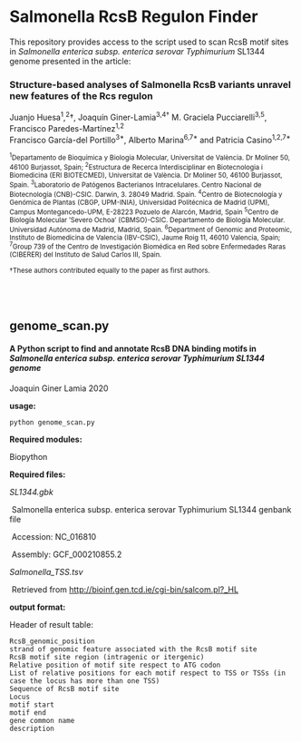 # Salmonella RcsB Regulon Finder

This repository provides access to the script used to scan RcsB motif sites in *Salmonella enterica subsp. enterica serovar Typhimurium* SL1344 genome 
presented in the article:

### Structure-based analyses of Salmonella RcsB variants unravel new features of the Rcs regulon

Juanjo Huesa<sup>1</sup>,<sup>2</sup>†, Joaquín Giner-Lamia<sup>3,4†</sup> M. Graciela Pucciarelli<sup>3,5</sup>, Francisco Paredes-Martínez<sup>1,2</sup>  
Francisco García-del Portillo<sup>3*</sup>, Alberto Marina<sup>6,7*</sup> and Patricia Casino<sup>1,2,7*</sup>

<sup><sup>1</sup>Departamento de Bioquímica y Biología Molecular, Universitat de València. Dr Moliner 50, 46100 Burjassot, Spain; 
<sup>2</sup>Estructura de Recerca Interdisciplinar en Biotecnologia i Biomedicina (ERI BIOTECMED), Universitat de València. Dr Moliner 50, 46100 Burjassot, Spain. 
<sup>3</sup>Laboratorio de Patógenos Bacterianos Intracelulares. Centro Nacional de Biotecnología (CNB)-CSIC. Darwin, 3. 28049 Madrid. Spain.
<sup>4</sup>Centro de Biotecnología y Genómica de Plantas (CBGP, UPM-INIA), Universidad Politécnica de Madrid (UPM), Campus Montegancedo-UPM, E-28223 Pozuelo de Alarcón, Madrid, Spain
<sup>5</sup>Centro de Biología Molecular ’Severo Ochoa’ (CBMSO)-CSIC. Departamento de Biología Molecular. Universidad Autónoma de Madrid, Madrid, Spain.
<sup>6</sup>Department of Genomic and Proteomic, Instituto de Biomedicina de Valencia (IBV-CSIC), Jaume Roig 11, 46010 Valencia, Spain; 
<sup>7</sup>Group 739 of the Centro de Investigación Biomédica en Red sobre Enfermedades Raras (CIBERER) del Instituto de Salud Carlos III, Spain.</sup>

<sup>†These authors contributed equally to the paper as first authors.</sup>


<br>
<br>

## genome_scan.py

#### A Python script to find and annotate RcsB DNA binding motifs in *Salmonella enterica subsp. enterica serovar Typhimurium SL1344 genome* 

Joaquin Giner Lamia 2020

**usage:**

`python genome_scan.py`

**Required modules:**

Biopython



**Required files:**

*SL1344.gbk*   

​	Salmonella enterica subsp. enterica serovar Typhimurium SL1344 genbank file

​	Accession: NC_016810

​	Assembly: GCF_000210855.2

*Salmonella_TSS.tsv*

​	Retrieved from http://bioinf.gen.tcd.ie/cgi-bin/salcom.pl?_HL



**output format:**

Header of result table:

	RcsB_genomic_position
	strand of genomic feature associated with the RcsB motif site
	RcsB motif site region (intragenic or itergenic)
	Relative position of motif site respect to ATG codon
	List of relative positions for each motif respect to TSS or TSSs (in case the locus has more than one TSS) 
	Sequence of RcsB motif site
	Locus
	motif start
	motif end
	gene common name
	description
